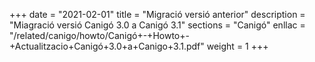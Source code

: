 +++
date        = "2021-02-01"
title       = "Migració versió anterior"
description = "Miagració versió Canigó 3.0 a Canigó 3.1"
sections    = "Canigó"
enllac		= "/related/canigo/howto/Canigó+-+Howto+-+Actualitzacio+Canigó+3.0+a+Canigo+3.1.pdf"
weight		= 1
+++
